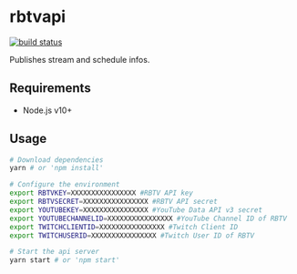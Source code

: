 # rbtvapi
[![build status](https://gitlab.com/mhaehnel/rbtvapi/badges/master/build.svg)](https://gitlab.com/mhaehnel/rbtvapi/commits/master)

Publishes stream and schedule infos.

## Requirements
- Node.js v10+

## Usage
```bash
# Download dependencies
yarn # or 'npm install'

# Configure the environment
export RBTVKEY=XXXXXXXXXXXXXXXX #RBTV API key
export RBTVSECRET=XXXXXXXXXXXXXXXX #RBTV API secret
export YOUTUBEKEY=XXXXXXXXXXXXXXXX #YouTube Data API v3 secret
export YOUTUBECHANNELID=XXXXXXXXXXXXXXXX #YouTube Channel ID of RBTV
export TWITCHCLIENTID=XXXXXXXXXXXXXXXX #Twitch Client ID
export TWITCHUSERID=XXXXXXXXXXXXXXXX #Twitch User ID of RBTV

# Start the api server
yarn start # or 'npm start'
```
